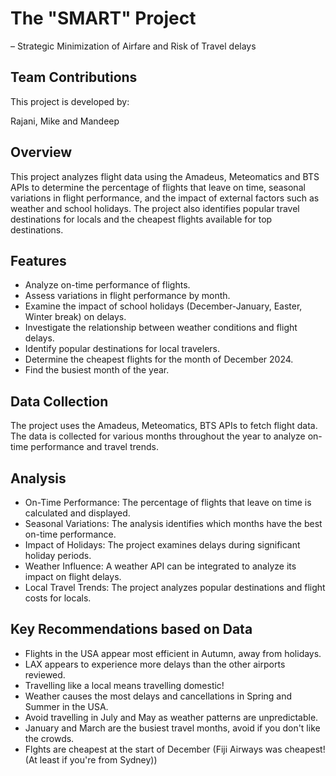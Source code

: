 # The "SMART" Project 
– Strategic Minimization of Airfare and Risk of Travel delays

## Team Contributions
This project is developed by:

Rajani, Mike and Mandeep

## Overview

This project analyzes flight data using the Amadeus, Meteomatics and BTS APIs to determine the percentage of flights that leave on time, seasonal variations in flight performance, and the impact of external factors such as weather and school holidays. The project also identifies popular travel destinations for locals and the cheapest flights available for top destinations.

## Features

- Analyze on-time performance of flights.
- Assess variations in flight performance by month.
- Examine the impact of school holidays (December-January, Easter, Winter break) on delays.
- Investigate the relationship between weather conditions and flight delays.
- Identify popular destinations for local travelers.
- Determine the cheapest flights for the month of December 2024.
- Find the busiest month of the year.

## Data Collection
The project uses the Amadeus, Meteomatics, BTS APIs to fetch flight data. The data is collected for various months throughout the year to analyze on-time performance and travel trends.

## Analysis
- On-Time Performance: The percentage of flights that leave on time is calculated and displayed.
- Seasonal Variations: The analysis identifies which months have the best on-time performance.
- Impact of Holidays: The project examines delays during significant holiday periods.
- Weather Influence: A weather API can be integrated to analyze its impact on flight delays.
- Local Travel Trends: The project analyzes popular destinations and flight costs for locals.

## Key Recommendations based on Data

- Flights in the USA appear most efficient in Autumn, away from holidays.
- LAX appears to experience more delays than the other airports reviewed.
- Travelling like a local means travelling domestic!
- Weather causes the most delays and cancellations in Spring and Summer in the USA.
- Avoid travelling in July and May as weather patterns are unpredictable.
- January and March are the busiest travel months, avoid if you don't like the crowds.
- Flghts are cheapest at the start of December (Fiji Airways was cheapest! (At least if you're from Sydney))



 
